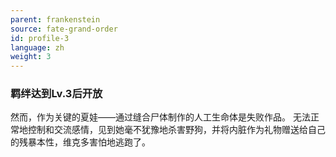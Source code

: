 ```yaml
---
parent: frankenstein
source: fate-grand-order
id: profile-3
language: zh
weight: 3
---
```


### 羁绊达到Lv.3后开放

然而，作为关键的夏娃——通过缝合尸体制作的人工生命体是失败作品。
无法正常地控制和交流感情，见到她毫不犹豫地杀害野狗，并将内脏作为礼物赠送给自己的残暴本性，维克多害怕地逃跑了。
